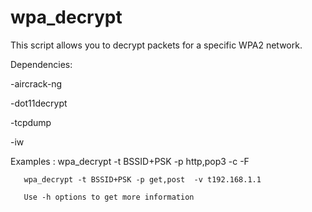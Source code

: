 # wpa_decrypt



This script allows you to decrypt packets for a specific WPA2 network.

Dependencies:

-aircrack-ng

-dot11decrypt

-tcpdump

-iw

Examples : wpa_decrypt -t BSSID+PSK -p http,pop3 -c -F

	   wpa_decrypt -t BSSID+PSK -p get,post  -v t192.168.1.1
	
	   Use -h options to get more information
